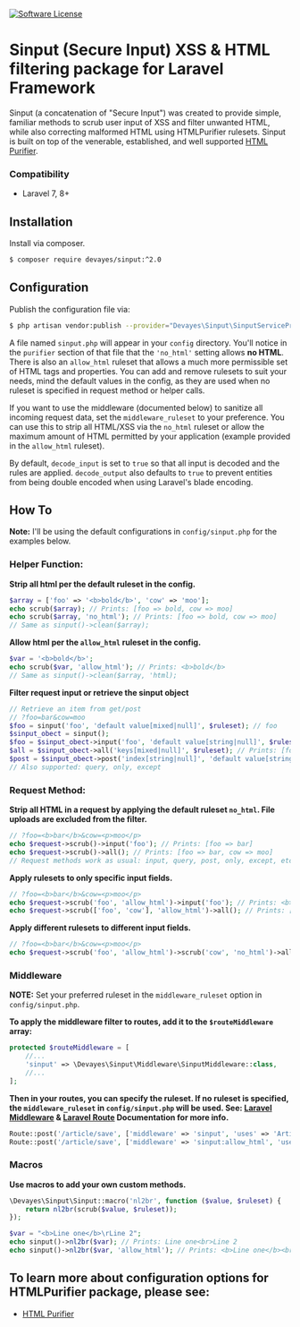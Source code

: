 
[![Software License](https://img.shields.io/badge/license-MIT-brightgreen.svg?style=flat-square)](LICENSE)

Sinput (Secure Input) XSS & HTML filtering package for Laravel Framework
==========

Sinput (a concatenation of "Secure Input") was created to provide simple, familiar methods to scrub user input of XSS and filter unwanted HTML, while also correcting malformed HTML using HTMLPurifier rulesets. Sinput is built on top of the venerable, established, and well supported [HTML Purifier](http://htmlpurifier.org/ "HTML Purifier").


### Compatibility
- Laravel 7, 8+

## Installation

Install via composer.
```bash
$ composer require devayes/sinput:^2.0
```

## Configuration
Publish the configuration file via:
```bash
$ php artisan vendor:publish --provider="Devayes\Sinput\SinputServiceProvider"
```

A file named `sinput.php` will appear in your `config` directory. You'll notice in the `purifier` section of that file that the `'no_html'` setting allows **no HTML**. There is also an `allow_html` ruleset that allows a much more permissible set of HTML tags and properties. You can add and remove rulesets to suit your needs, mind the default values in the config, as they are used when no ruleset is specified in request method or helper calls.

If you want to use the middleware (documented below) to sanitize all incoming request data, set the `middleware_ruleset` to your preference. You can use this to strip all HTML/XSS via the `no_html` ruleset or allow the maximum amount of HTML permitted by your application (example provided in the `allow_html` ruleset).

By default, `decode_input` is set to `true` so that all input is decoded and the rules are applied. `decode_output` also defaults to `true` to prevent entities from being double encoded when using Laravel's blade encoding.

## How To

**Note:** I'll be using the default configurations in `config/sinput.php` for the examples below.

### Helper Function:
**Strip all html per the default ruleset in the config.**
```php
$array = ['foo' => '<b>bold</b>', 'cow' => 'moo'];
echo scrub($array); // Prints: [foo => bold, cow => moo]
echo scrub($array, 'no_html'); // Prints: [foo => bold, cow => moo]
// Same as sinput()->clean($array);
```
**Allow html per the `allow_html` ruleset in the config.**
```php
$var = '<b>bold</b>';
echo scrub($var, 'allow_html'); // Prints: <b>bold</b>
// Same as sinput()->clean($array, 'html);
```
**Filter request input or retrieve the sinput object**
```php
// Retrieve an item from get/post
// ?foo=bar&cow=moo
$foo = sinput('foo', 'default value[mixed|null]', $ruleset); // foo
$sinput_obect = sinput();
$foo = $sinput_obect->input('foo', 'default value[string|null]', $ruleset); // foo
$all = $sinput_obect->all('keys[mixed|null]', $ruleset); // Prints: [foo => bar, cow => moo]
$post = $sinput_obect->post('index[string|null]', 'default value[string|null]', $ruleset);
// Also supported: query, only, except
```

### Request Method:
**Strip all HTML in a request by applying the default ruleset `no_html`. File uploads are excluded from the filter.**
```php
// ?foo=<b>bar</b>&cow=<p>moo</p>
echo $request->scrub()->input('foo'); // Prints: [foo => bar]
echo $request->scrub()->all(); // Prints: [foo => bar, cow => moo]
// Request methods work as usual: input, query, post, only, except, etc.
```

**Apply rulesets to only specific input fields.**
```php
// ?foo=<b>bar</b>&cow=<p>moo</p>
echo $request->scrub('foo', 'allow_html')->input('foo'); // Prints: <b>bar</b>
echo $request->scrub(['foo', 'cow'], 'allow_html')->all(); // Prints: [foo => <b>bar</b>, cow => <p>moo</p>]
```

**Apply different rulesets to different input fields.**
```php
// ?foo=<b>bar</b>&cow=<p>moo</p>
echo $request->scrub('foo', 'allow_html')->scrub('cow', 'no_html')->all(); // Prints: [foo => <b>bar</b>, cow => moo]
```

### Middleware
**NOTE:** Set your preferred ruleset in the `middleware_ruleset` option in `config/sinput.php`.

**To apply the middleware filter to routes, add it to the `$routeMiddleware` array:**
```php
protected $routeMiddleware = [
    //...
    'sinput' => \Devayes\Sinput\Middleware\SinputMiddleware::class,
    //...
];
```
**Then in your routes, you can specify the ruleset. If no ruleset is specified, the `middleware_ruleset` in `config/sinput.php` will be used. See: [Laravel Middleware](https://laravel.com/docs/8.x/middleware) & [Laravel Route](https://laravel.com/docs/8.x/routing) Documentation for more info.**
```php
Route::post('/article/save', ['middleware' => 'sinput', 'uses' => 'ArticlesController@postSave']); // Strips HTML per the middleware_ruleset in the `config/sinput.php` file.
Route::post('/article/save', ['middleware' => 'sinput:allow_html', 'uses' => 'ArticlesController@postSave']); // Applies the `allow_html` ruleset, allowing HTML
```

### Macros
**Use macros to add your own custom methods.**
```php
\Devayes\Sinput\Sinput::macro('nl2br', function ($value, $ruleset) {
    return nl2br(scrub($value, $ruleset));
});

$var = "<b>Line one</b>\rLine 2";
echo sinput()->nl2br($var); // Prints: Line one<br>Line 2
echo sinput()->nl2br($var, 'allow_html'); // Prints: <b>Line one</b><br>Line 2
```

## To learn more about configuration options for HTMLPurifier package, please see:
- [HTML Purifier](http://htmlpurifier.org/live/configdoc/plain.html "HTML Purifier")
